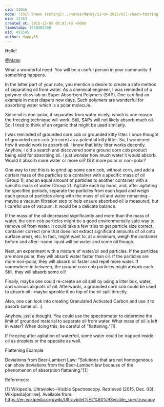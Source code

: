 ```yaml
---
cid: 13036
node: ![Oil Sheen Testing](../notes/Matej/11-04-2015/oil-sheen-testing)
nid: 12363
created_at: 2015-12-05 08:01:40 +0000
timestamp: 1449302500
uid: 459545
author: HappyS5
---
```


Hello! 

[@Matej](/profile/Matej)

What a wonderful need. You will be a useful person in your community if something happens. 

In the latter part of your note, you mention a desire to create a safe method of separating oil from water. As a chemical engineer, I was reminded of a polymer class lab on Super Absorbent Polymers (SAP). One can find an example in most diapers now days. Such polymers are wonderful for absorbing water which is a polar molecule. 

Since oil is non-polar, it separates from water nicely, which is one reason the freezing technique will work. Still, SAPs will not likely absorb much oil. So, I tried to think of an organic that might be used similarly.

I was reminded of grounded corn cob or grounded kitty litter. I once thought of grounded corn cob (no corn) as a potential kitty litter. So, I wondered how it would work to absorb oil. I know that kitty litter works decently. Anyhow, I did a search and discovered some ground corn cob product being sold for absorbing oil. I just wonder how much water it would absorb. Would it absorb more water or more oil? IS it more polar or non-polar? 

One way to test this is to grind up some corn cob, without corn, and add a certain mass of the particles to a container with a specific mass of oil (Group 1), and an equal amount of particles to another container with a  specific mass of water (Group 2). Agitate each by hand, and, after agitating for specified periods, separate the particles from each liquid and weigh each group of particles along with the mass of oil and water remaining--maybe a vacuum filtration step to help ensure absorbed oil is measured, but I careful use of vacuum. It would be a delicate balance. 

If the mass of the oil decreased significantly and more than the mass of water, the corn cob particles might be a good environmentally safe way to remove oil from water. It could take a few tries to get particle size correct, container correct (one that does not extract significant amounts of oil onto surface area), etc. In fact, might want to, at a minimum, weigh the container before and after--some liquid will be water and some oil though.  
  
Next, an experiment with a mixture of water/oil and particles. If the particles are more polar, they will absorb water faster than oil. If the particles are more non-polar, they will absorb oil faster and repel more water. If somewhere in between, the ground corn cob particles might absorb each. Still, they will absorb some oil! 

Finally, maybe one could re-create an oil spill by using a litter box, water, and various aliquots of oil. Afterwards, a grounded corn cob could be used to absorb oil--maybe sprinkle it on top of the oil spill directly.   

Also, one can look into creating Granulated Activated Carbon and use it to absorb some oil. :) 

Anyhow, just a thought. You could use the spectrometer to determine the limit of grounded material to separate  oil from water. What mass of oil is left in water? When doing this, be careful of "flattening."[1]. 

If freezing after agitation of water/oil, some water could be trapped inside oil as droplets or the opposite as well. 

Flattening Example

Deviations from Beer-Lambert Law: "Solutions that are not homogeneous can show deviations from the Beer-Lambert law because of the phenomenon of absorption flattening."[1] 

References: 

[1] Wikipedia. Ultraviolet--Visible Spectroscopy. Retrieved (2015, Dec. 03). Wikipedia[online]. Available from: https://en.wikipedia.org/wiki/Ultraviolet%E2%80%93visible_spectroscopy
